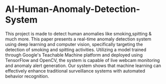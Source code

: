 # AI-Human-Anomaly-Detection-System
This project is made to detect human anomalies like smoking,spitting &amp; much more.
This paper presents a real-time anomaly detection system using deep learning and computer vision, specifically targeting the detection of smoking and spitting activities. Utilizing a model trained through Google's Teachable Machine platform and deployed using TensorFlow and OpenCV, the system is capable of live webcam monitoring and anomaly alert generation. Our system shows that machine learning can effectively enhance traditional surveillance systems with automated behavior recognition.
